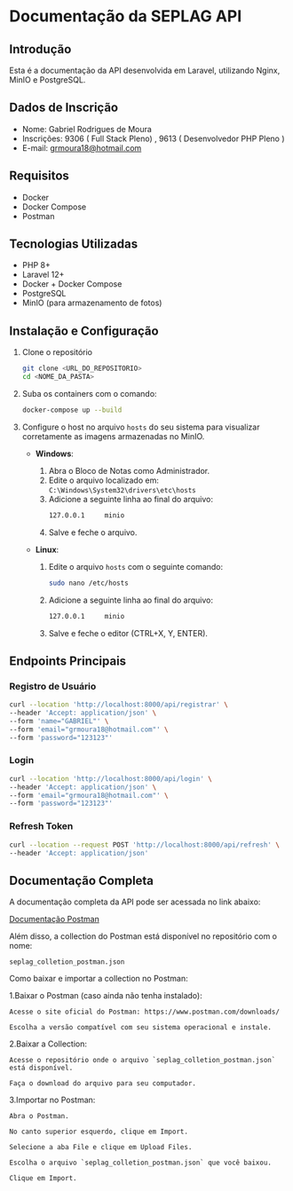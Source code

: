 # Documentação da SEPLAG API

## Introdução
Esta é a documentação da API desenvolvida em Laravel, utilizando Nginx, MinIO e PostgreSQL.

## Dados de Inscrição
- Nome: Gabriel Rodrigues de Moura
- Inscrições: 9306 ( Full Stack Pleno) , 9613 ( Desenvolvedor PHP Pleno )
- E-mail: grmoura18@hotmail.com

## Requisitos
- Docker
- Docker Compose
- Postman

## Tecnologias Utilizadas
- PHP 8+
- Laravel 12+
- Docker + Docker Compose
- PostgreSQL
- MinIO (para armazenamento de fotos)

## Instalação e Configuração

1. Clone o repositório
    ```sh
   git clone <URL_DO_REPOSITORIO>
    cd <NOME_DA_PASTA>
   ```
3. Suba os containers com o comando:
   ```sh
   docker-compose up --build
   ```
4. Configure o host no arquivo `hosts` do seu sistema para visualizar corretamente as imagens armazenadas no MinIO.
   
   - **Windows**:
     1. Abra o Bloco de Notas como Administrador.
     2. Edite o arquivo localizado em: `C:\Windows\System32\drivers\etc\hosts`
     3. Adicione a seguinte linha ao final do arquivo:
        ```sh
        127.0.0.1     minio
        ```
     4. Salve e feche o arquivo.
   
   - **Linux**:
     1. Edite o arquivo `hosts` com o seguinte comando:
        ```sh
        sudo nano /etc/hosts
        ```
     2. Adicione a seguinte linha ao final do arquivo:
        ```sh
        127.0.0.1     minio
        ```
     3. Salve e feche o editor (CTRL+X, Y, ENTER).

## Endpoints Principais

### Registro de Usuário

```sh
curl --location 'http://localhost:8000/api/registrar' \
--header 'Accept: application/json' \
--form 'name="GABRIEL"' \
--form 'email="grmoura18@hotmail.com"' \
--form 'password="123123"'
```

### Login

```sh
curl --location 'http://localhost:8000/api/login' \
--header 'Accept: application/json' \
--form 'email="grmoura18@hotmail.com"' \
--form 'password="123123"'
```

### Refresh Token

```sh
curl --location --request POST 'http://localhost:8000/api/refresh' \
--header 'Accept: application/json'
```

## Documentação Completa
A documentação completa da API pode ser acessada no link abaixo:

[Documentação Postman](https://documenter.getpostman.com/view/19098399/2sB2cUCPGn)

Além disso, a collection do Postman está disponível no repositório com o nome:

`seplag_colletion_postman.json`

Como baixar e importar a collection no Postman:

1.Baixar o Postman (caso ainda não tenha instalado):

    Acesse o site oficial do Postman: https://www.postman.com/downloads/

    Escolha a versão compatível com seu sistema operacional e instale.

2.Baixar a Collection:

    Acesse o repositório onde o arquivo `seplag_colletion_postman.json` está disponível.

    Faça o download do arquivo para seu computador.

3.Importar no Postman:

    Abra o Postman.

    No canto superior esquerdo, clique em Import.

    Selecione a aba File e clique em Upload Files.

    Escolha o arquivo `seplag_colletion_postman.json` que você baixou.

    Clique em Import.

